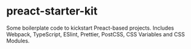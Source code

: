 # preact-starter-kit
Some boilerplate code to kickstart Preact-based projects.
Includes Webpack, TypeScript, ESlint, Prettier, PostCSS, CSS Variables and CSS Modules.
